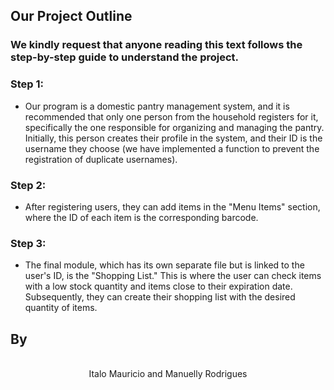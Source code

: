 ## Our Project Outline

### We kindly request that anyone reading this text follows the step-by-step guide to understand the project.

### Step 1:

* Our program is a domestic pantry management system, and it is recommended that only one person from the household registers for it, specifically the one responsible for organizing and managing the pantry. Initially, this person creates their profile in the system, and their ID is the username they choose (we have implemented a function to prevent the registration of duplicate usernames).

### Step 2:

* After registering users, they can add items in the "Menu Items" section, where the ID of each item is the corresponding barcode. 

### Step 3:

* The final module, which has its own separate file but is linked to the user's ID, is the "Shopping List." This is where the user can check items with a low stock quantity and items close to their expiration date. Subsequently, they can create their shopping list with the desired quantity of items.

## By
      
<p align="center">
  <br />
  Italo Mauricio and Manuelly Rodrigues
  <br />
</p> 